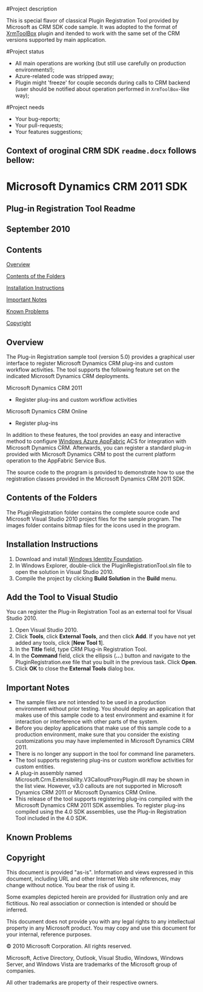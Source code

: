 #Project description

This is special flavor of classical Plugin Registration Tool provided by Microsoft as CRM SDK code sample. It was adopted to the format of [XrmToolBox](http://www.xrmtoolbox.com/) plugin and itended to work with the same set of the CRM versions supported by main application.

#Project status

* All main operations are working (but still use carefully on production environments!);
* Azure-related code was stripped away;
* Plugin might 'freeze' for couple seconds during calls to CRM backend (user should be notified about operation performed in `XrmToolBox`-like way);

#Project needs

* Your bug-reports;
* Your pull-requests;
* Your features suggestions;

Context of oroginal CRM SDK `readme.docx` follows bellow:
---------------------------------------------------------

Microsoft Dynamics CRM 2011 SDK
===============================

Plug-in Registration Tool Readme
--------------------------------

September 2010
--------------

Contents
--------

[Overview](#overview)

[Contents of the Folders](#contents-of-the-folders)

[Installation Instructions](#installation-instructions)

[Important Notes](#important-notes)

[Known Problems](#known-problems)

[Copyright](#copyright)

Overview
--------

The Plug-in Registration sample tool (version 5.0) provides a graphical user interface to register Microsoft Dynamics CRM plug-ins and custom workflow activities. The tool supports the following feature set on the
indicated Microsoft Dynamics CRM deployments.

Microsoft Dynamics CRM 2011

* Register plug-ins and custom workflow activities

Microsoft Dynamics CRM Online

* Register plug-ins

In addition to these features, the tool provides an easy and interactive method to configure [Windows Azure AppFabric](http://www.microsoft.com/windowsazure/appfabric/) ACS for integration with Microsoft Dynamics CRM. Afterwards, you can register a standard plug-in provided with Microsoft Dynamics CRM to post the current platform operation to the AppFabric Service Bus.

The source code to the program is provided to demonstrate how to use the registration classes provided in the Microsoft Dynamics CRM 2011 SDK.

Contents of the Folders
-----------------------

The PluginRegistration folder contains the complete source code and Microsoft Visual Studio 2010 project files for the sample program. The images folder contains bitmap files for the icons used in the program.

Installation Instructions
-------------------------

1.  Download and install [Windows Identity Foundation](http://msdn.microsoft.com/en-us/security/aa570351.aspx).
2.  In Windows Explorer, double-click the PluginRegistrationTool.sln file to open the solution in Visual Studio 2010.
3.  Compile the project by clicking **Build Solution** in the **Build** menu.

Add the Tool to Visual Studio
-----------------------------

You can register the Plug-in Registration Tool as an external tool for Visual Studio 2010.

1.  Open Visual Studio 2010.
2.  Click **Tools**, click **External Tools**, and then click **Add**. If you have not yet added any tools, click [**New Tool 1**].
3.  In the **Title** field, type CRM Plug-in Registration Tool.
4.  In the **Command** field, click the ellipsis (**…**) button and navigate to the PluginRegistration.exe file that you built in the previous task. Click **Open**.
5.  Click **OK** to close the **External Tools** dialog box.

Important Notes
---------------

-   The sample files are not intended to be used in a production environment without prior testing. You should deploy an application that makes use of this sample code to a test environment and examine it for interaction or interference with other parts of the system.
-   Before you deploy applications that make use of this sample code to a production environment, make sure that you consider the existing customizations you may have implemented in Microsoft Dynamics CRM 2011.
-   There is no longer any support in the tool for command line parameters.
-   The tool supports registering plug-ins or custom workflow activities for custom entities.
-   A plug-in assembly named Microsoft.Crm.Extensibility.V3CalloutProxyPlugin.dll may be shown in the list view. However, v3.0 callouts are not supported in Microsoft Dynamics CRM 2011 or Microsoft Dynamics CRM Online.
-   This release of the tool supports registering plug-ins compiled with the Microsoft Dynamics CRM 2011 SDK assemblies. To register plug-ins compiled using the 4.0 SDK assemblies, use the Plug-in Registration Tool included in the 4.0 SDK.

Known Problems
--------------

Copyright 
----------

This document is provided "as-is". Information and views expressed in this document, including URL and other Internet Web site references, may change without notice. You bear the risk of using it.

Some examples depicted herein are provided for illustration only and are fictitious. No real association or connection is intended or should be inferred.

This document does not provide you with any legal rights to any intellectual property in any Microsoft product. You may copy and use this document for your internal, reference purposes.

© 2010 Microsoft Corporation. All rights reserved.

Microsoft, Active Directory, Outlook, Visual Studio, Windows, Windows Server, and Windows Vista are trademarks of the Microsoft group of companies.

All other trademarks are property of their respective owners.

